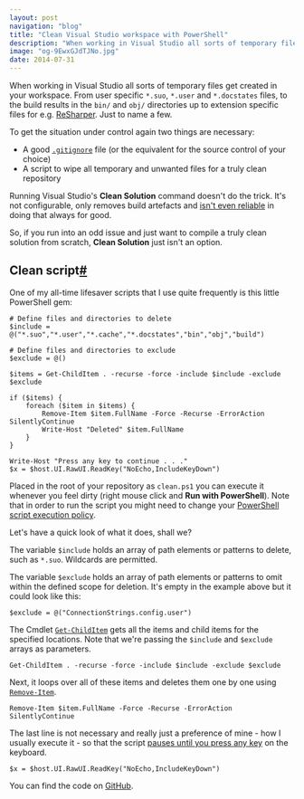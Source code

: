 ```yaml
---
layout: post
navigation: "blog"
title: "Clean Visual Studio workspace with PowerShell"
description: "When working in Visual Studio all sorts of temporary files get created in your workspace. From user specific *.suo, *.user and *.docstates files, to the build results in the bin/ and obj/ directories up to extension specific files for e.g. ReSharper."
image: "og-9EwxGJdTJNo.jpg"
date: 2014-07-31
---
```


When working in Visual Studio all sorts of temporary files get created in your workspace. From user specific `*.suo`, `*.user` and `*.docstates` files, to the build results in the `bin/` and `obj/` directories up to extension specific files for e.g. <a target="_blank" href="https://jetbrains.com/resharper/">ReSharper</a>. Just to name a few.

To get the situation under control again two things are necessary:

- A good <a target="_blank" href="https://github.com/github/gitignore/blob/master/VisualStudio.gitignore">`.gitignore`</a> file (or the equivalent for the source control of your choice)
- A script to wipe all temporary and unwanted files for a truly clean repository

Running Visual Studio's **Clean Solution** command doesn't do the trick. It's not configurable, only removes build artefacts and <a target="_blank" href="https://stackoverflow.com/a/3095935/135441">isn't even reliable</a> in doing that always for good.

So, if you run into an odd issue and just want to compile a truly clean solution from scratch, **Clean Solution** just isn't an option.

<h2 id="clean-script" class="has-permalink">Clean script<a class="permalink" title="Permalink" href="#clean-script">#</a></h2>

One of my all-time lifesaver scripts that I use quite frequently is this little PowerShell gem:

```
# Define files and directories to delete
$include = @("*.suo","*.user","*.cache","*.docstates","bin","obj","build")

# Define files and directories to exclude
$exclude = @()

$items = Get-ChildItem . -recurse -force -include $include -exclude $exclude

if ($items) {
    foreach ($item in $items) {
        Remove-Item $item.FullName -Force -Recurse -ErrorAction SilentlyContinue
        Write-Host "Deleted" $item.FullName
    }
}

Write-Host "Press any key to continue . . ."
$x = $host.UI.RawUI.ReadKey("NoEcho,IncludeKeyDown")
```

Placed in the root of your repository as `clean.ps1` you can execute it whenever you feel dirty (right mouse click and **Run with PowerShell**). Note that in order to run the script you might need to change your <a target="_blank" href="https://technet.microsoft.com/en-us/library/hh849812.aspx">PowerShell script execution policy</a>.

Let's have a quick look of what it does, shall we?

The variable `$include` holds an array of path elements or patterns to delete, such as `*.suo`. Wildcards are permitted.

The variable `$exclude` holds an array of path elements or patterns to omit within the defined scope for deletion. It's empty in the example above but it could look like this:

```
$exclude = @("ConnectionStrings.config.user")
```

The Cmdlet <a target="_blank" href="https://technet.microsoft.com/en-us/library/hh849800.aspx">`Get-ChildItem`</a> gets all the items and child items for the specified locations. Note that we're passing the `$include` and `$exclude` arrays as parameters.

```
Get-ChildItem . -recurse -force -include $include -exclude $exclude
```

Next, it loops over all of these items and deletes them one by one using <a target="_blank" href="https://technet.microsoft.com/en-us/library/hh849765.aspx">`Remove-Item`</a>.

```
Remove-Item $item.FullName -Force -Recurse -ErrorAction SilentlyContinue
```

The last line is not necessary and really just a preference of mine - how I usually execute it - so that the script <a target="_blank" href="https://technet.microsoft.com/en-us/library/ff730938.aspx">pauses until you press any key</a> on the keyboard.

```
$x = $host.UI.RawUI.ReadKey("NoEcho,IncludeKeyDown")
```

You can find the code on <a target="_blank" href="https://github.com/martinbuberl/CleanVisualStudio">GitHub</a>.
